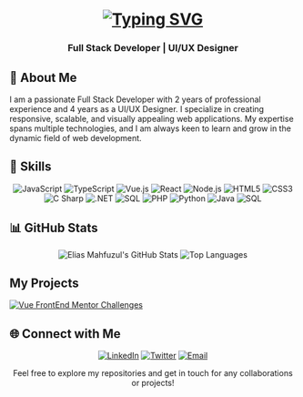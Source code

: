 <!-- Header with animated name -->
<h1 align="center">
  <a href="https://github.com/EliGolam">
    <img src="https://readme-typing-svg.demolab.com?font=Josefin+Sans&size=25&pause=10000&color=62C7F7&center=true&random=false&width=435&lines=Elias+Golam" alt="Typing SVG" />
  </a>
</h1>

<!-- Subheading -->
<h3 align="center">Full Stack Developer | UI/UX Designer</h3>

<!-- About me section -->
## 👋 About Me

I am a passionate Full Stack Developer with 2 years of professional experience and 4 years as a UI/UX Designer. I specialize in creating responsive, scalable, and visually appealing web applications. My expertise spans multiple technologies, and I am always keen to learn and grow in the dynamic field of web development.

<!-- Skills section with icons -->
## 🚀 Skills

<div align="center">
  <img src="https://img.shields.io/badge/JavaScript-F7DF1E?style=for-the-badge&logo=javascript&logoColor=black" alt="JavaScript" />
  <img src="https://img.shields.io/badge/TypeScript-3178C6?style=for-the-badge&logo=typescript&logoColor=white" alt="TypeScript" />
  <!-- https://img.shields.io/badge/Vue.js-4FC08D?logo=vuedotjs&logoColor=fff -->
  <img src="https://img.shields.io/badge/Vue.js-4FC08D?style=for-the-badge&logo=vue.js&logoColor=white" alt="Vue.js" />
  <!-- <img src="https://img.shields.io/badge/Vue.js-4FC08D?logo=vuedotjs&logo=vue.js&logoColor=white" alt="Vue.js" /> -->
  
  <img src="https://img.shields.io/badge/React-61DAFB?style=for-the-badge&logo=react&logoColor=black" alt="React" />
  <img src="https://img.shields.io/badge/Node.js-339933?style=for-the-badge&logo=node.js&logoColor=white" alt="Node.js" />
  <img src="https://img.shields.io/badge/HTML5-E34F26?style=for-the-badge&logo=html5&logoColor=white" alt="HTML5" />
  <img src="https://img.shields.io/badge/CSS3-1572B6?style=for-the-badge&logo=css3&logoColor=white" alt="CSS3" />
  <img src="https://img.shields.io/badge/C Sharp-239120?style=for-the-badge&logo=c-sharp&logoColor=white" alt="C Sharp" />
  <img src="https://img.shields.io/badge/.NET-512BD4?style=for-the-badge&logo=.net&logoColor=white" alt=".NET" />
  <img src="https://img.shields.io/badge/SQL-4479A1?style=for-the-badge&logo=postgresql&logoColor=white" alt="SQL" />
  <img src="https://img.shields.io/badge/PHP-777BB4?style=for-the-badge&logo=php&logoColor=white" alt="PHP" />
  <img src="https://img.shields.io/badge/Python-3776AB?style=for-the-badge&logo=python&logoColor=white" alt="Python" />
  <img src="https://img.shields.io/badge/Java-007396?style=for-the-badge&logo=java&logoColor=white" alt="Java" />
  <img src="https://img.shields.io/badge/SQL-4169E1?style=for-the-badge&logo=postgresql&logoColor=white" alt="SQL" />
</div>

<!-- GitHub Stats -->
## 📊 GitHub Stats

<div align="center">
  <img src="https://github-readme-stats.vercel.app/api?username=EliGolam&show_icons=true&hide_rank=true&theme=radical" alt="Elias Mahfuzul's GitHub Stats" />
  <img src="https://github-readme-stats.vercel.app/api/top-langs/?username=EliGolam&layout=compact&theme=radical" alt="Top Languages" />
</div>

<!-- My Projects -->
## My Projects

[![Vue FrontEnd Mentor Challenges](https://github-readme-stats.vercel.app/api/pin/?username=EliGolam&repo=vue-front-end-mentor-challenges&theme=radical)](https://github.com/EliGolam/vue-front-end-mentor-challenges)

<!-- Social links section -->
## 🌐 Connect with Me

<div align="center">
  <a href="https://www.linkedin.com/in/eliasmahfuzul/" target="_blank"><img src="https://img.shields.io/badge/LinkedIn-0A66C2?style=for-the-badge&logo=linkedin&logoColor=white" alt="LinkedIn" /></a>
  <a href="https://twitter.com/eliasmahfuzul" target="_blank"><img src="https://img.shields.io/badge/Twitter-1DA1F2?style=for-the-badge&logo=twitter&logoColor=white" alt="Twitter" /></a>
  <a href="mailto:elias@example.com" target="_blank"><img src="https://img.shields.io/badge/Email-D14836?style=for-the-badge&logo=gmail&logoColor=white" alt="Email" /></a>
</div>

<!-- Footer -->
<div align="center">
  <p>Feel free to explore my repositories and get in touch for any collaborations or projects!</p>
</div>



<!--
**EliGolam/EliGolam** is a ✨ _special_ ✨ repository because its `README.md` (this file) appears on your GitHub profile.

Here are some ideas to get you started:

- 🔭 I’m currently working on ...
- 🌱 I’m currently learning ...
- 👯 I’m looking to collaborate on ...
- 🤔 I’m looking for help with ...
- 💬 Ask me about ...
- 📫 How to reach me: ...
- 😄 Pronouns: ...
- ⚡ Fun fact: ...
-->
